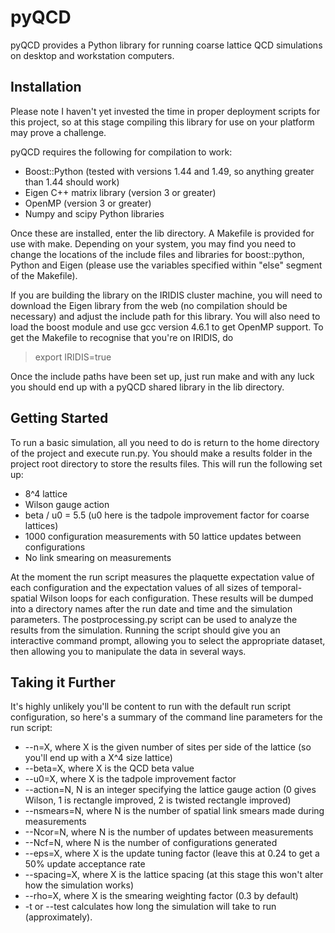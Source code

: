 pyQCD
=====
pyQCD provides a Python library for running coarse lattice QCD simulations on desktop and workstation computers.

Installation
------------
Please note I haven't yet invested the time in proper deployment scripts for this project, so at this stage compiling
this library for use on your platform may prove a challenge.

pyQCD requires the following for compilation to work:

* Boost::Python (tested with versions 1.44 and 1.49, so anything greater than 1.44 should work)
* Eigen C++ matrix library (version 3 or greater)
* OpenMP (version 3 or greater)
* Numpy and scipy Python libraries

Once these are installed, enter the lib directory. A Makefile is provided for use with make. Depending on your system,
you may find you need to change the locations of the include files and libraries for boost::python, Python and Eigen
(please use the variables specified within "else" segment of the Makefile).

If you are building the library on the IRIDIS cluster machine, you will need to download the Eigen library from the web
(no compilation should be necessary) and adjust the include path for this library. You will also need to load the boost
module and use gcc version 4.6.1 to get OpenMP support. To get the Makefile to recognise that you're on IRIDIS, do
> export IRIDIS=true

Once the include paths have been set up, just run make and with any luck you should end up with a pyQCD shared library
in the lib directory.

Getting Started
---------------
To run a basic simulation, all you need to do is return to the home directory of the project and execute run.py. You
should make a results folder in the project root directory to store the results files. This will run the following set
up:

* 8^4 lattice
* Wilson gauge action
* beta / u0 = 5.5 (u0 here is the tadpole improvement factor for coarse lattices)
* 1000 configuration measurements with 50 lattice updates between configurations
* No link smearing on measurements

At the moment the run script measures the plaquette expectation value of each configuration and the expectation values
of all sizes of temporal-spatial Wilson loops for each configuration. These results will be dumped into a directory
names after the run date and time and the simulation parameters. The postprocessing.py script can be used to analyze
the results from the simulation. Running the script should give you an interactive command prompt, allowing you to
select the appropriate dataset, then allowing you to manipulate the data in several ways.

Taking it Further
-----------------
It's highly unlikely you'll be content to run with the default run script configuration, so here's a summary of the 
command line parameters for the run script:

* --n=X, where X is the given number of sites per side of the lattice (so you'll end up with a X^4 size lattice)
* --beta=X, where X is the QCD beta value
* --u0=X, where X is the tadpole improvement factor
* --action=N, N is an integer specifying the lattice gauge action (0 gives Wilson, 1 is rectangle improved, 2 is twisted rectangle improved)
* --nsmears=N, where N is the number of spatial link smears made during measurements
* --Ncor=N, where N is the number of updates between measurements
* --Ncf=N, where N is the number of configurations generated
* --eps=X, where X is the update tuning factor (leave this at 0.24 to get a 50% update acceptance rate
* --spacing=X, where X is the lattice spacing (at this stage this won't alter how the simulation works)
* --rho=X, where X is the smearing weighting factor (0.3 by default)
* -t or --test calculates how long the simulation will take to run (approximately).
